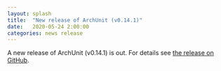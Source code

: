 ```yaml
---
layout: splash
title:  "New release of ArchUnit (v0.14.1)"
date:   2020-05-24 2:00:00
categories: news release
---
```


A new release of ArchUnit (v0.14.1) is out. For details see [the release on GitHub](https://github.com/TNG/ArchUnit/releases/tag/v0.14.1 "ArchUnit v0.14.1 on GitHub").

